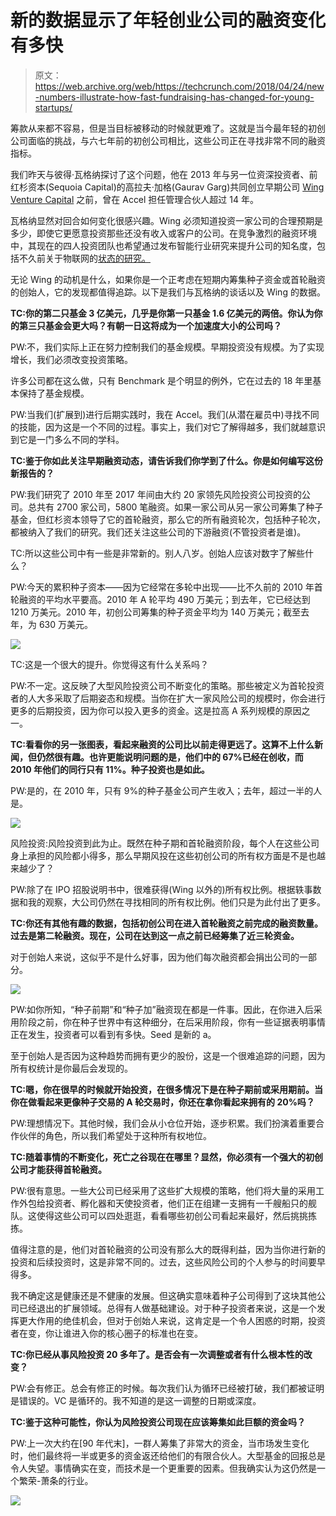 # 新的数据显示了年轻创业公司的融资变化有多快

> 原文：<https://web.archive.org/web/https://techcrunch.com/2018/04/24/new-numbers-illustrate-how-fast-fundraising-has-changed-for-young-startups/>

筹款从来都不容易，但是当目标被移动的时候就更难了。这就是当今最年轻的初创公司面临的挑战，与六七年前的初创公司相比，这些公司正在寻找非常不同的融资指标。

我们昨天与彼得·瓦格纳探讨了这个问题，他在 2013 年与另一位资深投资者、前红杉资本(Sequoia Capital)的高拉夫·加格(Gaurav Garg)共同创立早期公司 [Wing Venture Capital](https://web.archive.org/web/20230316161016/http://wing.vc/) 之前，曾在 Accel 担任管理合伙人超过 14 年。

瓦格纳显然对回合如何变化很感兴趣。Wing 必须知道投资一家公司的合理预期是多少，即使它更愿意投资那些还没有收入或客户的公司。在竞争激烈的融资环境中，其现在的四人投资团队也希望通过发布智能行业研究来提升公司的知名度，包括不久前关于物联网的[状态的研究。](https://web.archive.org/web/20230316161016/http://wing.vc/blog/iot-startup-state-of-the-union-2017)

无论 Wing 的动机是什么，如果你是一个正考虑在短期内筹集种子资金或首轮融资的创始人，它的发现都值得追踪。以下是我们与瓦格纳的谈话以及 Wing 的数据。

**TC:你的第二只基金 3 亿美元，几乎是你第一只基金 1.6 亿美元的两倍。你认为你的第三只基金会更大吗？有朝一日这将成为一个加速度大小的公司吗？**

PW:不，我们实际上正在努力控制我们的基金规模。早期投资没有规模。为了实现增长，我们必须改变投资策略。

许多公司都在这么做，只有 Benchmark 是个明显的例外，它在过去的 18 年里基本保持了基金规模。

PW:当我们(扩展到)进行后期实践时，我在 Accel。我们(从潜在雇员中)寻找不同的技能，因为这是一个不同的过程。事实上，我们对它了解得越多，我们就越意识到它是一门多么不同的学科。

**TC:鉴于你如此关注早期融资动态，请告诉我们你学到了什么。你是如何编写这份新报告的？**

PW:我们研究了 2010 年至 2017 年间由大约 20 家领先风险投资公司投资的公司。总共有 2700 家公司，5800 笔融资。如果一家公司从另一家公司筹集了种子基金，但红杉资本领导了它的首轮融资，那么它的所有融资轮次，包括种子轮次，都被纳入了我们的研究。我们还关注这些公司的下游融资(不管投资者是谁)。

TC:所以这些公司中有一些是非常新的。别人八岁。创始人应该对数字了解些什么？

PW:今天的累积种子资本——因为它经常在多轮中出现——比不久前的 2010 年首轮融资的平均水平要高。2010 年 A 轮平均 490 万美元；到去年，它已经达到 1210 万美元。2010 年，初创公司筹集的种子资金平均为 140 万美元；截至去年，为 630 万美元。

![](img/e5c8e9bf874edefa8a8fc1cdb1c0fb4b.png)

TC:这是一个很大的提升。你觉得这有什么关系吗？

PW:不一定。这反映了大型风险投资公司不断变化的策略。那些被定义为首轮投资者的人大多采取了后期姿态和规模。当你在扩大一家风险公司的规模时，你会进行更多的后期投资，因为你可以投入更多的资金。这是拉高 A 系列规模的原因之一。

**TC:看看你的另一张图表，看起来融资的公司比以前走得更远了。这算不上什么新闻，但仍然很有趣。也许更能说明问题的是，他们中的 67%已经在创收，而 2010 年他们的同行只有 11%。种子投资也是如此。**

PW:是的，在 2010 年，只有 9%的种子基金公司产生收入；去年，超过一半的人是。

![](img/a0f9196e57415089462a272bc70b4800.png)

风险投资:风险投资到此为止。既然在种子期和首轮融资阶段，每个人在这些公司身上承担的风险都小得多，那么早期风投在这些初创公司的所有权方面是不是也越来越少了？

PW:除了在 IPO 招股说明书中，很难获得(Wing 以外的)所有权比例。根据轶事数据和我的观察，大公司仍然在寻找相同的所有权比例。他们只是为此付出了更多。

**TC:你还有其他有趣的数据，包括初创公司在进入首轮融资之前完成的融资数量。过去是第二轮融资。现在，公司在达到这一点之前已经筹集了近三轮资金。**

对于创始人来说，这似乎不是什么好事，因为他们每次融资都会捐出公司的一部分。

![](img/702f3b6446312dbc0fa57ab49777ad75.png)

PW:如你所知，“种子前期”和“种子加”融资现在都是一件事。因此，在你进入后采用阶段之前，你在种子世界中有这种细分，在后采用阶段，你有一些证据表明事情正在发生，投资者可以看到有多快。Seed 是新的 a。

至于创始人是否因为这种趋势而拥有更少的股份，这是一个很难追踪的问题，因为所有权统计是你最后会发现的。

**TC:嗯，你在很早的时候就开始投资，在很多情况下是在种子期前或采用期前。当你在做看起来更像种子交易的 A 轮交易时，你还在拿你看起来拥有的 20%吗？**

PW:理想情况下。其他时候，我们会从小仓位开始，逐步积累。我们扮演着重要合作伙伴的角色，所以我们希望处于这种所有权地位。

**TC:随着事情的不断变化，死亡之谷现在在哪里？显然，你必须有一个强大的初创公司才能获得首轮融资。**

PW:很有意思。一些大公司已经采用了这些扩大规模的策略，他们将大量的采用工作外包给投资者、孵化器和天使投资者，他们正在组建一支拥有一千艘船只的舰队。这使得这些公司可以四处逛逛，看看哪些初创公司看起来最好，然后挑挑拣拣。

值得注意的是，他们对首轮融资的公司没有那么大的既得利益，因为当你进行新的投资和后续投资时，这是非常不同的。过去，这些风险公司的个人参与的时间要早得多。

我不确定这是健康还是不健康的发展。但这确实意味着种子公司得到了这块其他公司已经退出的扩展领域。总得有人做基础建设。对于种子投资者来说，这是一个发挥更大作用的绝佳机会，但对于创始人来说，这肯定是一个令人困惑的时期，投资者在变，你让谁进入你的核心圈子的标准也在变。

**TC:你已经从事风险投资 20 多年了。是否会有一次调整或者有什么根本性的改变？**

PW:会有修正。总会有修正的时候。每次我们认为循环已经被打破，我们都被证明是错误的。VC 是循环的。我不知道的是这一调整的日期或深度。

**TC:鉴于这种可能性，你认为风险投资公司现在应该筹集如此巨额的资金吗？**

PW:上一次大约在[90 年代末]，一群人筹集了非常大的资金，当市场发生变化时，他们最终将一半或更多的资金返还给他们的有限合伙人。大型基金的回报总是令人失望。事情确实在变，而技术是一个更重要的因素。但我确实认为这仍然是一个繁荣-萧条的行业。

![](img/3464b248e79c4da0f1c62db0708181e7.png)